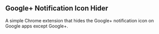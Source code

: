## Google+ Notification Icon Hider

A simple Chrome extension that hides the Google+ notification icon on Google apps except Google+. 
